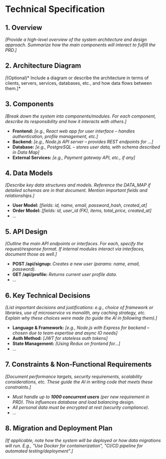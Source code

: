 # Technical Specification

## 1. Overview
*[Provide a high-level overview of the system architecture and design approach. Summarize how the main components will interact to fulfill the PRD.]*

## 2. Architecture Diagram
*[*(Optional)* Include a diagram or describe the architecture in terms of clients, servers, services, databases, etc., and how data flows between them.]*

## 3. Components
*[Break down the system into components/modules. For each component, describe its responsibility and how it interacts with others.]*

- **Frontend:** *[e.g., React web app for user interface – handles authentication, profile management, etc.]*  
- **Backend:** *[e.g., Node.js API server – provides REST endpoints for ...]*  
- **Database:** *[e.g., PostgreSQL – stores user data, with schema described in Data Map]*  
- **External Services:** *[e.g., Payment gateway API, etc., if any]*  

## 4. Data Models
*[Describe key data structures and models. Reference the DATA_MAP if detailed schemas are in that document. Mention important fields and relationships.]*

- **User Model:** *[fields: id, name, email, password_hash, created_at]*  
- **Order Model:** *[fields: id, user_id (FK), items, total_price, created_at]*  
- *...*

## 5. API Design
*[Outline the main API endpoints or interfaces. For each, specify the request/response format. If internal modules interact via interfaces, document those as well.]*

- **POST /api/signup:** *Creates a new user (params: name, email, password).*  
- **GET /api/profile:** *Returns current user profile data.*  
- *...*

## 6. Key Technical Decisions
*[List important decisions and justifications: e.g., choice of framework or libraries, use of microservice vs monolith, any caching strategy, etc. Explain why these choices were made (to guide the AI in following them).]*

- **Language & Framework:** *[e.g., Node.js with Express for backend – chosen due to team expertise and async IO needs]*  
- **Auth Method:** *[JWT for stateless auth tokens]*  
- **State Management:** *[Using Redux on frontend for...]*  
- *...*

## 7. Constraints & Non-Functional Requirements
*[Document performance targets, security requirements, scalability considerations, etc. These guide the AI in writing code that meets these constraints.]*

- *Must handle up to **1000 concurrent users** (per new requirement in PRD). This influences database and load balancing design.*  
- *All personal data must be encrypted at rest (security compliance).*  
- *...*

## 8. Migration and Deployment Plan
*[If applicable, note how the system will be deployed or how data migrations will run. E.g., "Use Docker for containerization", "CI/CD pipeline for automated testing/deployment".]*
